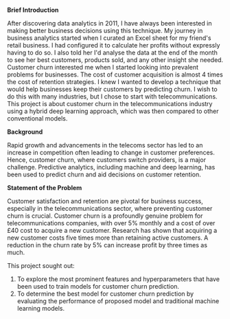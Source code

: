 **Brief Introduction**

After discovering data analytics in 2011, I have always been interested in making better business decisions using this technique. 
My journey in business analytics started when I curated an Excel sheet for my friend's retail business. 
I had configured it to calculate her profits without expressly having to do so. 
I also told her I'd analyse the data at the end of the month to see her best customers, products sold, and any other insight she needed.
Customer churn interested me when I started looking into prevalent problems for businesses. The cost of customer acquisition is almost 4 times the cost of retention strategies. 
I knew I wanted to develop a technique that would help businesses keep their customers by predicting churn. 
I wish to do this with many industries, but I chose to start with telecommunications.
This project is about customer churn in the telecommunications industry using a hybrid deep learning approach, which was then compared to other conventional models.

  **Background**

Rapid growth and advancements in the telecoms sector has led to an increase in competition often leading to change in customer preferences.
Hence, customer churn, where customers switch providers, is a major challenge. Predictive analytics, including machine and deep learning, has been used to predict churn and aid decisions on customer retention.


  **Statement of the Problem**
  
Customer satisfaction and retention are pivotal for business success, especially in the telecommunications sector, where preventing customer churn is crucial. Customer churn is a profoundly genuine problem for telecommunications companies, with over 5% monthly and a cost of over £40 cost to acquire a new customer. Research has shown that acquiring a new customer costs five times more than retaining active customers. A reduction in the churn rate by 5% can increase profit by three times as much.

This project sought out:
1. To explore the most prominent features and hyperparameters that have been used to train models for customer churn prediction.
2. To determine the best model for customer churn prediction by evaluating the performance of proposed model and traditional machine learning models.



